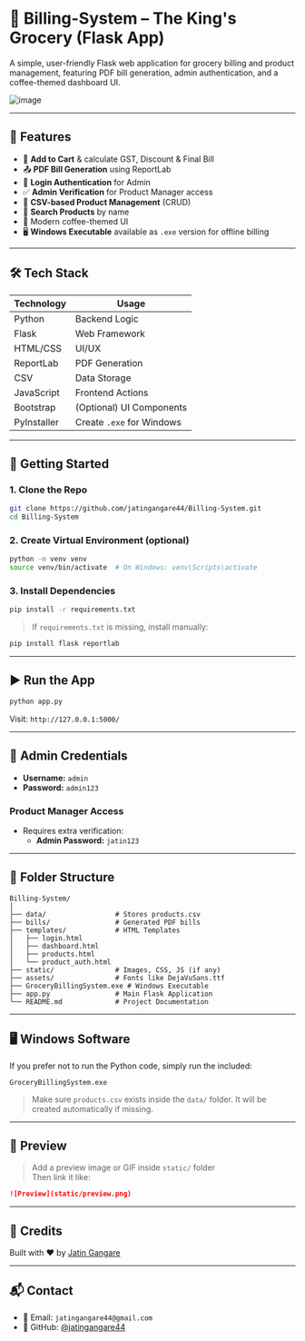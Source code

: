 
# 🛒 Billing-System – The King's Grocery (Flask App)

A simple, user-friendly Flask web application for grocery billing and product management, featuring PDF bill generation, admin authentication, and a coffee-themed dashboard UI.

![image](https://github.com/user-attachments/assets/054ad71e-ce11-4723-aa20-b3e6fdc95992)


---

## 📌 Features

- 🧾 **Add to Cart** & calculate GST, Discount & Final Bill
- 📤 **PDF Bill Generation** using ReportLab
- 🔐 **Login Authentication** for Admin
- ✅ **Admin Verification** for Product Manager access
- 📁 **CSV-based Product Management** (CRUD)
- 🔎 **Search Products** by name
- 💅 Modern coffee-themed UI
- 🖥️ **Windows Executable** available as `.exe` version for offline billing

---

## 🛠️ Tech Stack

| Technology | Usage |
|------------|--------|
| Python     | Backend Logic |
| Flask      | Web Framework |
| HTML/CSS   | UI/UX |
| ReportLab  | PDF Generation |
| CSV        | Data Storage |
| JavaScript | Frontend Actions |
| Bootstrap  | (Optional) UI Components |
| PyInstaller | Create `.exe` for Windows |

---

## 🚀 Getting Started

### 1. Clone the Repo

```bash
git clone https://github.com/jatingangare44/Billing-System.git
cd Billing-System
```

### 2. Create Virtual Environment (optional)

```bash
python -m venv venv
source venv/bin/activate  # On Windows: venv\Scripts\activate
```

### 3. Install Dependencies

```bash
pip install -r requirements.txt
```

> If `requirements.txt` is missing, install manually:

```bash
pip install flask reportlab
```

---

## ▶️ Run the App

```bash
python app.py
```

Visit: `http://127.0.0.1:5000/`

---

## 🔑 Admin Credentials

- **Username:** `admin`
- **Password:** `admin123`

### Product Manager Access

- Requires extra verification:
  - **Admin Password:** `jatin123`

---

## 📂 Folder Structure

```
Billing-System/
│
├── data/                 # Stores products.csv
├── bills/                # Generated PDF bills
├── templates/            # HTML Templates
│   ├── login.html
│   ├── dashboard.html
│   ├── products.html
│   └── product_auth.html
├── static/               # Images, CSS, JS (if any)
├── assets/               # Fonts like DejaVuSans.ttf
├── GroceryBillingSystem.exe # Windows Executable
├── app.py                # Main Flask Application
└── README.md             # Project Documentation
```

---

## 🖥️ Windows Software

If you prefer not to run the Python code, simply run the included:

```
GroceryBillingSystem.exe
```

> Make sure `products.csv` exists inside the `data/` folder. It will be created automatically if missing.

---

## 📸 Preview

> Add a preview image or GIF inside `static/` folder  
> Then link it like:

```md
![Preview](static/preview.png)
```

---

## 🤝 Credits

Built with ❤️ by [Jatin Gangare](https://github.com/jatingangare44)

---

## 📬 Contact

- 📧 Email: `jatingangare44@gmail.com`
- 🔗 GitHub: [@jatingangare44](https://github.com/jatingangare44)
